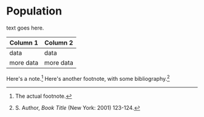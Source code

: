 # Population

text goes here.

| Column 1 | Column 2 |
|----------|----------|
| data | data |
| more data | more data |

Here's a note.[^someNote] Here's another footnote, with some bibliography.[^noteWithBiblio]

[^someNote]: The actual footnote.

[^noteWithBiblio]: S. Author, _Book Title_ (New York: 2001) 123-124.
